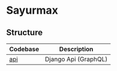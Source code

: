 # Sayurmax

## Structure

| Codebase   |     Description      |
| :--------- | :------------------: |
| [api](api) | Django Api (GraphQL) |
